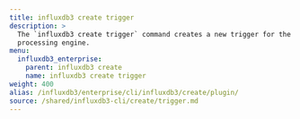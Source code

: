 ```yaml
---
title: influxdb3 create trigger
description: >
  The `influxdb3 create trigger` command creates a new trigger for the
  processing engine.
menu:
  influxdb3_enterprise:
    parent: influxdb3 create
    name: influxdb3 create trigger
weight: 400
alias: /influxdb3/enterprise/cli/influxdb3/create/plugin/
source: /shared/influxdb3-cli/create/trigger.md
---
```


<!--
//SOURCE - content/shared/influxdb3-cli/create/trigger.md
-->
